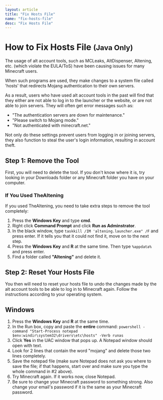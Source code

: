 ```yaml
---
layout: article
title: "Fix Hosts File"
name: "fix-hosts-file"
desc: "Fix Hosts File"
---
```


# How to Fix Hosts File <small>(Java Only)</small>

The usage of alt account tools, such as MCLeaks, AltDispenser, Altening, etc. (which violate the EULA/ToS) have been causing issues for many Minecraft users.

When such programs are used, they make changes to a system file called 'hosts' that redirects Mojang authentication to their own servers.

As a result, users who have used alt account tools in the past will find that they either are not able to log in to the launcher or the website, or are not able to join servers. They will often get error messages such as:

* "The authentication servers are down for maintenance."
* "Please switch to Mojang mode."
* "Not authenticated with minecraft.net."

Not only do these settings prevent users from logging in or joining servers, they also function to steal the user's login information, resulting in account theft.

## Step 1: Remove the Tool

First, you will need to delete the tool. If you don't know where it is, try looking in your Downloads folder or any Minecraft folder you have on your computer.

### If You Used TheAltening

If you used TheAltening, you need to take extra steps to remove the tool completely:

1. Press the **Windows Key** and type **cmd**.
2. Right click **Command Prompt** and click **Run as Adminstrator**.
3. In the black window, type `taskkill /IM 'altening.launcher.exe" /F` and press enter. If it tells you that it could not find it, move on to the next step.
4. Press the **Windows Key** and **R** at the same time. Then type `%appdata%` and press enter.
5. Find a folder called **"Altening"** and delete it.

## Step 2: Reset Your Hosts File

You then will need to reset your hosts file to undo the changes made by the alt account tools to be able to log in to Minecraft again. Follow the instructions according to your operating system.

## Windows

1. Press the **Windows Key** and **R** at the same time.
2. In the Run box, copy and paste the **entire** command: `powershell -command "Start-Process notepad $env:windir\system32\drivers\etc\hosts" -Verb runas`
3. Click **Yes** in the UAC window that pops up. A Notepad window should open with text.
4. Look for 2 lines that contain the word "mojang" and delete those two lines completely.
5. Save the notepad file (make sure Notepad does not ask you where to save the file; if that happens, start over and make sure you type the whole command in #2 above).
6. Try Minecraft again. If it works now, close Notepad.
7. Be sure to change your Minecraft password to something strong. Also change your email's password if it is the same as your Minecraft password.
